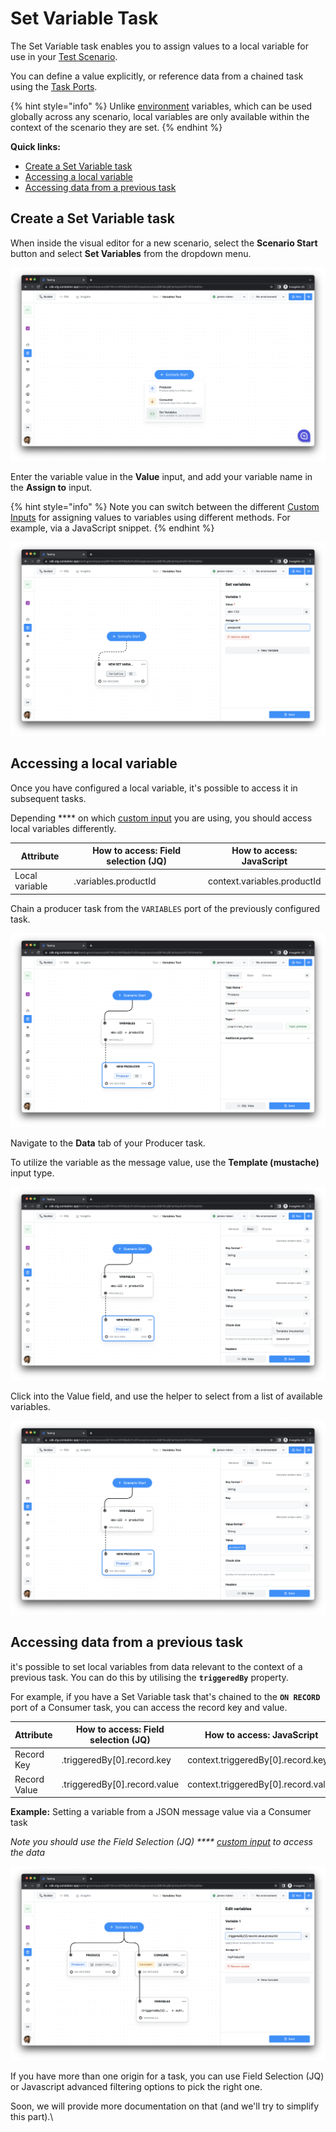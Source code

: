# Set Variable Task

The Set Variable task enables you to assign values to a local variable for use in your [Test Scenario](../test-scenarios.md).&#x20;

You can define a value explicitly, or reference data from a chained task using the [Task Ports](task-ports.md).&#x20;

{% hint style="info" %}
Unlike [environment](../../environments/) variables, which can be used globally across any scenario, local variables are only available within the context of the scenario they are set.
{% endhint %}

**Quick links:**

* [Create a Set Variable task](set-variable-task.md#create-a-set-variable-task)
* [Accessing a local variable](set-variable-task.md#accessing-a-local-variable)
* [Accessing data from a previous task](set-variable-task.md#accessing-data-from-a-previous-task)

## Create a Set Variable task

When inside the visual editor for a new scenario, select the **Scenario Start** button and select **Set Variables** from the dropdown menu.

![](<../../../.gitbook/assets/image (154).png>)

Enter the variable value in the **Value** input, and add your variable name in the **Assign to** input.

{% hint style="info" %}
Note you can switch between the different [Custom Inputs](../../custom-inputs.md) for assigning values to variables using different methods. For example, via a JavaScript snippet.&#x20;
{% endhint %}

![](<../../../.gitbook/assets/image (4) (1).png>)

## **Accessing a local variable**

Once you have configured a local variable, it's possible to access it in subsequent tasks.

Depending **** on which [custom input](../../custom-inputs.md) you are using, you should access local variables differently.

| Attribute      | How to access: Field selection (JQ) | How to access: JavaScript   |
| -------------- | ----------------------------------- | --------------------------- |
| Local variable | .variables.productId                | context.variables.productId |

Chain a producer task from the `VARIABLES` port of the previously configured task.&#x20;

![](<../../../.gitbook/assets/image (120).png>)

Navigate to the **Data** tab of your Producer task.

To utilize the variable as the message value, use the **Template (mustache)** input type.

![](<../../../.gitbook/assets/image (117).png>)

Click into the Value field, and use the helper to select from a list of available variables.&#x20;

![](<../../../.gitbook/assets/image (116).png>)

## Accessing data from a previous task

it's possible to set local variables from data relevant to the context of a previous task. You can do this by utilising the **`triggeredBy`** property.

For example, if you have a Set Variable task that's chained to the **`ON RECORD`** port of a Consumer task, you can access the record key and value.

| Attribute    | How to access: Field selection (JQ) | How to access: JavaScript            |
| ------------ | ----------------------------------- | ------------------------------------ |
| Record Key   | .triggeredBy\[0].record.key         | context.triggeredBy\[0].record.key   |
| Record Value | .triggeredBy\[0].record.value       | context.triggeredBy\[0].record.value |

**Example:** Setting a variable from a JSON message value via a Consumer task

_Note you should use the Field Selection (JQ) ****_ [_custom input_](../../custom-inputs.md) _to access the data_

![](<../../../.gitbook/assets/image (47).png>)

If you have more than one origin for a task, you can use Field Selection (JQ) or Javascript advanced filtering options to pick the right one.&#x20;

Soon, we will provide more documentation on that (and we'll try to simplify this part).\


